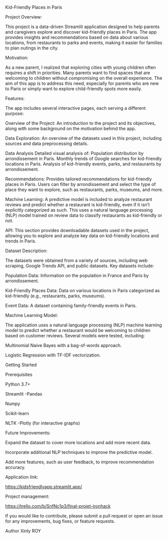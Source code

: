 Kid-Friendly Places in Paris


Project Overview:

This project is a data-driven Streamlit application designed to help parents and caregivers explore and discover kid-friendly places in Paris. The app provides insights and recommendations based on data about various locations, from restaurants to parks and events, making it easier for families to plan outings in the city.


Motivation: 

As a new parent, I realized that exploring cities with young children often requires a shift in priorities. Many parents want to find spaces that are welcoming to children without compromising on the overall experience. The aim of this app is to address this need, especially for parents who are new to Paris or simply want to explore child-friendly spots more easily.


Features:

The app includes several interactive pages, each serving a different purpose:

Overview of the Project: An introduction to the project and its objectives, along with some background on the motivation behind the app.

Data Exploration: An overview of the datasets used in this project, including sources and data preprocessing details.

Data Analysis Detailed visual analysis of: Population distribution by arrondissement in Paris. Monthly trends of Google searches for kid-friendly locations in Paris. Analysis of kid-friendly events, parks, and restaurants by arrondissement.

Recommendations: Provides tailored recommendations for kid-friendly places in Paris. Users can filter by arrondissement and select the type of place they want to explore, such as restaurants, parks, museums, and more.

Machine Learning: A predictive model is included to analyze restaurant reviews and predict whether a restaurant is kid-friendly, even if it isn’t explicitly categorized as such. This uses a natural language processing (NLP) model trained on review data to classify restaurants as kid-friendly or not.

API: This section provides downloadable datasets used in the project, allowing you to explore and analyze key data on kid-friendly locations and trends in Paris.


Dataset Description:

The datasets were obtained from a variety of sources, including web scraping, Google Trends API, and public datasets. 
Key datasets include:

Population Data: Information on the population in France and Paris by arrondissement. 

Kid-Friendly Places Data: Data on various locations in Paris categorized as kid-friendly (e.g., restaurants, parks, museums). 

Event Data: A dataset containing family-friendly events in Paris.


Machine Learning Model:

The application uses a natural language processing (NLP) machine learning model to predict whether a restaurant would be welcoming to children based on customer reviews. Several models were tested, including:

Multinomial Naive Bayes with a bag-of-words approach. 

Logistic Regression with TF-IDF vectorization.


Getting Started

Prerequisites

Python 3.7+ 

Streamlit -Pandas 

Numpy 

Scikit-learn 

NLTK -Plotly (for interactive graphs)


Future Improvements:

Expand the dataset to cover more locations and add more recent data. 

Incorporate additional NLP techniques to improve the predictive model. 

Add more features, such as user feedback, to improve recommendation accuracy.


Application link:

https://kidsfriendlyapp.streamlit.app/


Project management:

https://trello.com/b/SnfNc1p3/final-projet-ironhack


If you would like to contribute, please submit a pull request or open an issue for any improvements, bug fixes, or feature requests.

Author Xinly ROY
